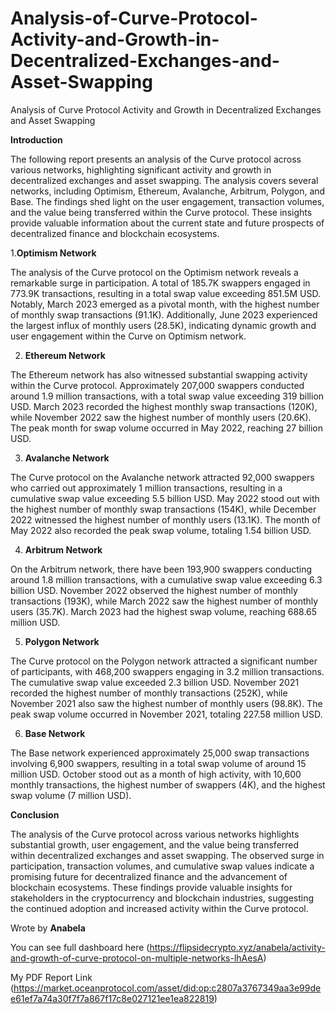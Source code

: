 # Analysis-of-Curve-Protocol-Activity-and-Growth-in-Decentralized-Exchanges-and-Asset-Swapping

Analysis of Curve Protocol Activity and Growth in Decentralized Exchanges and Asset Swapping

**Introduction**

The following report presents an analysis of the Curve protocol across various networks, highlighting significant activity and growth in decentralized exchanges and asset swapping. The analysis covers several networks, including Optimism, Ethereum, Avalanche, Arbitrum, Polygon, and Base. The findings shed light on the user engagement, transaction volumes, and the value being transferred within the Curve protocol. These insights provide valuable information about the current state and future prospects of decentralized finance and blockchain ecosystems.

1.**Optimism Network**

The analysis of the Curve protocol on the Optimism network reveals a remarkable surge in participation. A total of 185.7K swappers engaged in 773.9K transactions, resulting in a total swap value exceeding 851.5M USD. Notably, March 2023 emerged as a pivotal month, with the highest number of monthly swap transactions (91.1K). Additionally, June 2023 experienced the largest influx of monthly users (28.5K), indicating dynamic growth and user engagement within the Curve on Optimism network.

2. **Ethereum Network**

The Ethereum network has also witnessed substantial swapping activity within the Curve protocol. Approximately 207,000 swappers conducted around 1.9 million transactions, with a total swap value exceeding 319 billion USD. March 2023 recorded the highest monthly swap transactions (120K), while November 2022 saw the highest number of monthly users (20.6K). The peak month for swap volume occurred in May 2022, reaching 27 billion USD.

3. **Avalanche Network**

The Curve protocol on the Avalanche network attracted 92,000 swappers who carried out approximately 1 million transactions, resulting in a cumulative swap value exceeding 5.5 billion USD. May 2022 stood out with the highest number of monthly swap transactions (154K), while December 2022 witnessed the highest number of monthly users (13.1K). The month of May 2022 also recorded the peak swap volume, totaling 1.54 billion USD.

4. **Arbitrum Network**

On the Arbitrum network, there have been 193,900 swappers conducting around 1.8 million transactions, with a cumulative swap value exceeding 6.3 billion USD. November 2022 observed the highest number of monthly transactions (193K), while March 2022 saw the highest number of monthly users (35.7K). March 2023 had the highest swap volume, reaching 688.65 million USD.

5. **Polygon Network**

The Curve protocol on the Polygon network attracted a significant number of participants, with 468,200 swappers engaging in 3.2 million transactions. The cumulative swap value exceeded 2.3 billion USD. November 2021 recorded the highest number of monthly transactions (252K), while November 2021 also saw the highest number of monthly users (98.8K). The peak swap volume occurred in November 2021, totaling 227.58 million USD.

6. **Base Network**

The Base network experienced approximately 25,000 swap transactions involving 6,900 swappers, resulting in a total swap volume of around 15 million USD. October stood out as a month of high activity, with 10,600 monthly transactions, the highest number of swappers (4K), and the highest swap volume (7 million USD).

**Conclusion**

The analysis of the Curve protocol across various networks highlights substantial growth, user engagement, and the value being transferred within decentralized exchanges and asset swapping. The observed surge in participation, transaction volumes, and cumulative swap values indicate a promising future for decentralized finance and the advancement of blockchain ecosystems. These findings provide valuable insights for stakeholders in the cryptocurrency and blockchain industries, suggesting the continued adoption and increased activity within the Curve protocol.


Wrote by **Anabela**

You can see full dashboard here (https://flipsidecrypto.xyz/anabela/activity-and-growth-of-curve-protocol-on-multiple-networks-lhAesA) 

My PDF Report Link (https://market.oceanprotocol.com/asset/did:op:c2807a3767349aa3e99dee61ef7a74a30f7f7a867f17c8e027121ee1ea822819)
